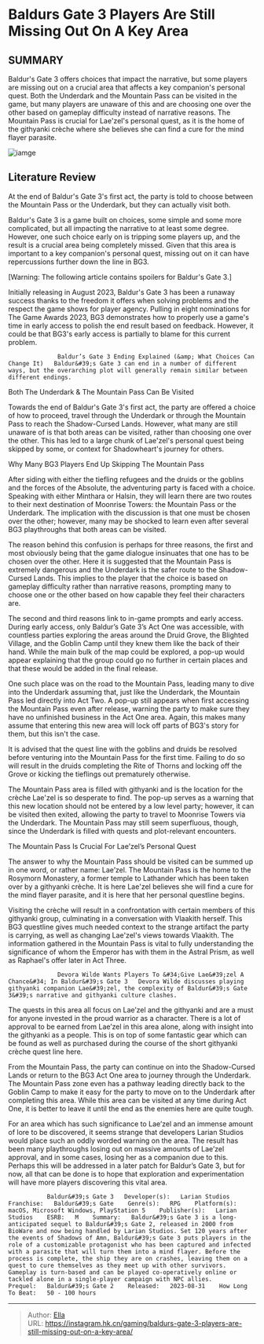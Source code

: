 # Baldurs Gate 3 Players Are Still Missing Out On A Key Area


## SUMMARY 



  Baldur&#39;s Gate 3 offers choices that impact the narrative, but some players are missing out on a crucial area that affects a key companion&#39;s personal quest.   Both the Underdark and the Mountain Pass can be visited in the game, but many players are unaware of this and are choosing one over the other based on gameplay difficulty instead of narrative reasons.   The Mountain Pass is crucial for Lae&#39;zel&#39;s personal quest, as it is the home of the githyanki crèche where she believes she can find a cure for the mind flayer parasite.  

![iamge](https://static1.srcdn.com/wordpress/wp-content/uploads/2023/11/baldur-s-gate-3-players-are-still-missing-out-on-a-key-area.jpg)

## Literature Review

At the end of Baldur&#39;s Gate 3&#39;s first act, the party is told to choose between the Mountain Pass or the Underdark, but they can actually visit both.




Baldur&#39;s Gate 3 is a game built on choices, some simple and some more complicated, but all impacting the narrative to at least some degree. However, one such choice early on is tripping some players up, and the result is a crucial area being completely missed. Given that this area is important to a key companion&#39;s personal quest, missing out on it can have repercussions further down the line in BG3.




[Warning: The following article contains spoilers for Baldur&#39;s Gate 3.] 

Initially releasing in August 2023, Baldur&#39;s Gate 3 has been a runaway success thanks to the freedom it offers when solving problems and the respect the game shows for player agency. Pulling in eight nominations for The Game Awards 2023, BG3 demonstrates how to properly use a game&#39;s time in early access to polish the end result based on feedback. However, it could be that BG3&#39;s early access is partially to blame for this current problem.

                  Baldur’s Gate 3 Ending Explained (&amp; What Choices Can Change It)   Baldur&#39;s Gate 3 can end in a number of different ways, but the overarching plot will generally remain similar between different endings.   


 Both The Underdark &amp; The Mountain Pass Can Be Visited 
          




Towards the end of Baldur&#39;s Gate 3&#39;s first act, the party are offered a choice of how to proceed, travel through the Underdark or through the Mountain Pass to reach the Shadow-Cursed Lands. However, what many are still unaware of is that both areas can be visited, rather than choosing one over the other. This has led to a large chunk of Lae&#39;zel&#39;s personal quest being skipped by some, or context for Shadowheart&#39;s journey for others.



 Why Many BG3 Players End Up Skipping The Mountain Pass 
         

After siding with either the tiefling refugees and the druids or the goblins and the forces of the Absolute, the adventuring party is faced with a choice. Speaking with either Minthara or Halsin, they will learn there are two routes to their next destination of Moonrise Towers: the Mountain Pass or the Underdark. The implication with the discussion is that one must be chosen over the other; however, many may be shocked to learn even after several BG3 playthroughs that both areas can be visited.




The reason behind this confusion is perhaps for three reasons, the first and most obviously being that the game dialogue insinuates that one has to be chosen over the other. Here it is suggested that the Mountain Pass is extremely dangerous and the Underdark is the safer route to the Shadow-Cursed Lands. This implies to the player that the choice is based on gameplay difficulty rather than narrative reasons, prompting many to choose one or the other based on how capable they feel their characters are.

The second and third reasons link to in-game prompts and early access. During early access, only Baldur’s Gate 3’s Act One was accessible, with countless parties exploring the areas around the Druid Grove, the Blighted Village, and the Goblin Camp until they knew them like the back of their hand. While the main bulk of the map could be explored, a pop-up would appear explaining that the group could go no further in certain places and that these would be added in the final release.




One such place was on the road to the Mountain Pass, leading many to dive into the Underdark assuming that, just like the Underdark, the Mountain Pass led directly into Act Two. A pop-up still appears when first accessing the Mountain Pass even after release, warning the party to make sure they have no unfinished business in the Act One area. Again, this makes many assume that entering this new area will lock off parts of BG3&#39;s story for them, but this isn&#39;t the case.



It is advised that the quest line with the goblins and druids be resolved before venturing into the Mountain Pass for the first time. Failing to do so will result in the druids completing the Rite of Thorns and locking off the Grove or kicking the tieflings out prematurely otherwise.




The Mountain Pass area is filled with githyanki and is the location for the crèche Lae&#39;zel is so desperate to find. The pop-up serves as a warning that this new location should not be entered by a low level party; however, it can be visited then exited, allowing the party to travel to Moonrise Towers via the Underdark. The Mountain Pass may still seem superfluous, though, since the Underdark is filled with quests and plot-relevant encounters.






 The Mountain Pass Is Crucial For Lae’zel’s Personal Quest 
         

The answer to why the Mountain Pass should be visited can be summed up in one word, or rather name: Lae’zel. The Mountain Pass is the home to the Rosymorn Monastery, a former temple to Lathander which has been taken over by a githyanki crèche. It is here Lae&#39;zel believes she will find a cure for the mind flayer parasite, and it is here that her personal questline begins.

Visiting the crèche will result in a confrontation with certain members of this githyanki group, culminating in a conversation with Vlaakith herself. This BG3 questline gives much needed context to the strange artifact the party is carrying, as well as changing Lae&#39;zel&#39;s views towards Vlaakith. The information gathered in the Mountain Pass is vital to fully understanding the significance of whom the Emperor has with them in the Astral Prism, as well as Raphael&#39;s offer later in Act Three.




                  Devora Wilde Wants Players To &#34;Give Lae&#39;zel A Chance&#34; In Baldur&#39;s Gate 3   Devora Wilde discusses playing githyanki companion Lae&#39;zel, the complexity of Baldur&#39;s Gate 3&#39;s narrative and githyanki culture clashes.    

The quests in this area all focus on Lae’zel and the githyanki and are a must for anyone invested in the proud warrior as a character. There is a lot of approval to be earned from Lae’zel in this area alone, along with insight into the githyanki as a people. This is on top of some fantastic gear which can be found as well as purchased during the course of the short githyanki crèche quest line here.

From the Mountain Pass, the party can continue on into the Shadow-Cursed Lands or return to the BG3 Act One area to journey through the Underdark. The Mountain Pass zone even has a pathway leading directly back to the Goblin Camp to make it easy for the party to move on to the Underdark after completing this area. While this area can be visited at any time during Act One, it is better to leave it until the end as the enemies here are quite tough.




For an area which has such significance to Lae’zel and an immense amount of lore to be discovered, it seems strange that developers Larian Studios would place such an oddly worded warning on the area. The result has been many playthroughs losing out on massive amounts of Lae’zel approval, and in some cases, losing her as a companion due to this. Perhaps this will be addressed in a later patch for Baldur’s Gate 3, but for now, all that can be done is to hope that exploration and experimentation will have more players discovering this vital area.

               Baldur&#39;s Gate 3   Developer(s):   Larian Studios    Franchise:   Baldur&#39;s Gate    Genre(s):   RPG    Platform(s):   macOS, Microsoft Windows, PlayStation 5    Publisher(s):   Larian Studios    ESRB:   M    Summary:   Baldur&#39;s Gate 3 is a long-anticipated sequel to Baldur&#39;s Gate 2, released in 2000 from BioWare and now being handled by Larian Studios. Set 120 years after the events of Shadows of Amn, Baldur&#39;s Gate 3 puts players in the role of a customizable protagonist who has been captured and infected with a parasite that will turn them into a mind flayer. Before the process is complete, the ship they are on crashes, leaving them on a quest to cure themselves as they meet up with other survivors. Gameplay is turn-based and can be played co-operatively online or tackled alone in a single-player campaign with NPC allies.     Prequel:   Baldur&#39;s Gate 2    Released:   2023-08-31    How Long To Beat:   50 - 100 hours      

---

> Author: [Ella](https://instagram.hk.cn/)  
> URL: https://instagram.hk.cn/gaming/baldurs-gate-3-players-are-still-missing-out-on-a-key-area/  

